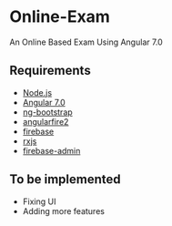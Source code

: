 # Online-Exam
An Online Based Exam Using Angular 7.0

## Requirements
* [Node.js](https://nodejs.org/en/)
* [Angular 7.0](https://angular.io/)
* [ng-bootstrap](https://ng-bootstrap.github.io/#/home)
* [angularfire2](https://github.com/angular/angularfire)
* [firebase](https://firebase.google.com/)
* [rxjs](https://rxjs-dev.firebaseapp.com/)
* [firebase-admin](https://www.npmjs.com/package/firebase-admin)

## To be implemented
* Fixing UI
* Adding more features
